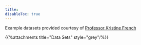 ```yaml
---
title:
disableToc: true
---
```

Example datasets provided courtesy of [Professor Kristine French](https://smah.uow.edu.au/biol/contacts/UOW009783.html)

{{%attachments title="Data Sets" style="grey"/%}}



